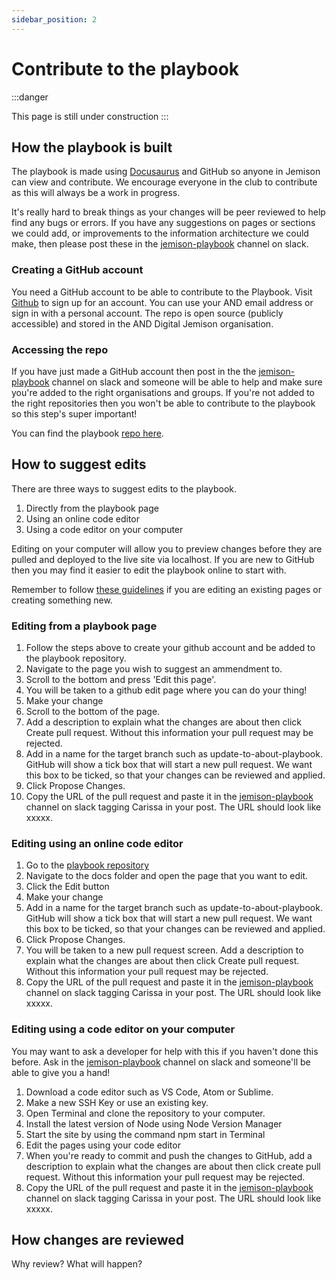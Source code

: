 ```yaml
---
sidebar_position: 2
---
```


# Contribute to the playbook

:::danger

This page is still under construction
:::

## How the playbook is built
The playbook is made using [Docusaurus](https://docusaurus.io/) and GitHub so anyone in Jemison can view and contribute. We encourage everyone in the club to contribute as this will always be a work in progress.

It's really hard to break things as your changes will be peer reviewed to help find any bugs or errors. If you have any suggestions on pages or sections we could add, or improvements to the information architecture we could make, then please post these in the [jemison-playbook](https://and-jemison.slack.com/archives/C02CEJ7JP40) channel on slack.

### Creating a GitHub account
You need a GitHub account to be able to contribute to the Playbook. Visit [Github](https://github.com/) to sign up for an account. You can use your AND email address or sign in with a personal account. The repo is open source (publicly accessible) and stored in the AND Digital Jemison organisation.

### Accessing the repo
If you have just made a GitHub account then post in the the [jemison-playbook](https://and-jemison.slack.com/archives/C02CEJ7JP40) channel on slack and someone will be able to help and make sure you're added to the right organisations and groups. If you're not added to the right repositories then you won't be able to contribute to the playbook so this step's super important!

You can find the playbook [repo here](https://github.com/AND-Digital-Jemison/jemison-playbook).

## How to suggest edits
There are three ways to suggest edits to the playbook.

1. Directly from the playbook page
2. Using an online code editor
3. Using a code editor on your computer

Editing on your computer will allow you to preview changes before they are pulled and deployed to the live site via localhost. If you are new to GitHub then you may find it easier to edit the playbook online to start with.

Remember to follow [these guidelines](https://jemison-playbook.netlify.app/#guidelines-for-pages) if you are editing an existing pages or creating something new.

### Editing from a playbook page
1. Follow the steps above to create your github account and be added to the playbook repository.
2. Navigate to the page you wish to suggest an ammendment to.
3. Scroll to the bottom and press 'Edit this page'.
4. You will be taken to a github edit page where you can do your thing!
5. Make your change
6. Scroll to the bottom of the page.
7. Add a description to explain what the changes are about then click Create pull request. Without this information your pull request may be rejected.
8. Add in a name for the target branch such as update-to-about-playbook. GitHub will show a tick box that will start a new pull request. We want this box to be ticked, so that your changes can be reviewed and applied.
9. Click Propose Changes.
10. Copy the URL of the pull request and paste it in the [jemison-playbook](https://and-jemison.slack.com/archives/C02CEJ7JP40) channel on slack tagging Carissa in your post. The URL should look like xxxxx.


### Editing using an online code editor
1. Go to the [playbook repository](https://github.com/AND-Digital-Jemison/jemison-playbook)
2. Navigate to the docs folder and open the page that you want to edit.
3. Click the Edit button
4. Make your change
5. Add in a name for the target branch such as update-to-about-playbook. GitHub will show a tick box that will start a new pull request. We want this box to be ticked, so that your changes can be reviewed and applied.
6. Click Propose Changes.
7. You will be taken to a new pull request screen. Add a description to explain what the changes are about then click Create pull request. Without this information your pull request may be rejected.
8. Copy the URL of the pull request and paste it in the [jemison-playbook](https://and-jemison.slack.com/archives/C02CEJ7JP40) channel on slack tagging Carissa in your post. The URL should look like xxxxx.


### Editing using a code editor on your computer
You may want to ask a developer for help with this if you haven't done this before. Ask in the [jemison-playbook](https://and-jemison.slack.com/archives/C02CEJ7JP40) channel on slack and someone'll be able to give you a hand!

1. Download a code editor such as VS Code, Atom or Sublime.
2. Make a new SSH Key or use an existing key.
3. Open Terminal and clone the repository to your computer.
4. Install the latest version of Node using Node Version Manager
5. Start the site by using the command npm start in Terminal
6. Edit the pages using your code editor
7. When you're ready to commit and push the changes to GitHub, add a description to explain what the changes are about then click create pull request. Without this information your pull request may be rejected.
8. Copy the URL of the pull request and paste it in the [jemison-playbook](https://and-jemison.slack.com/archives/C02CEJ7JP40) channel on slack tagging Carissa in your post. The URL should look like xxxxx.

## How changes are reviewed
Why review?
What will happen?
